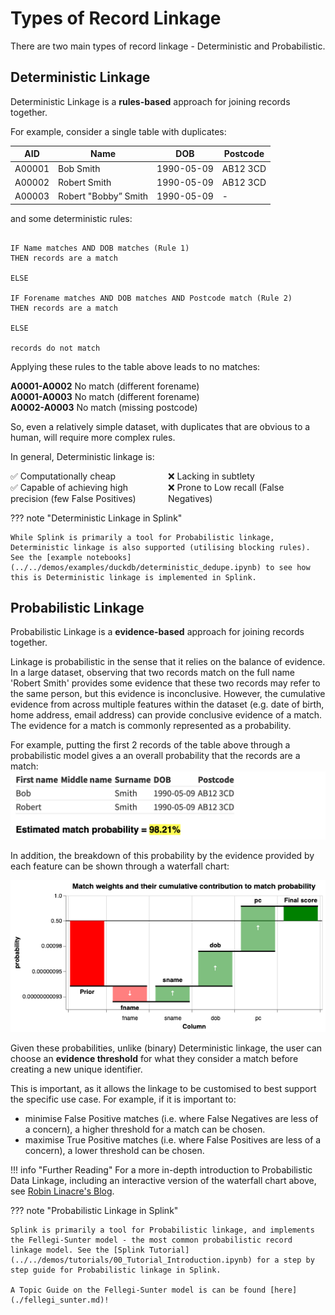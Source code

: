 # Types of Record Linkage

There are two main types of record linkage - Deterministic and Probabilistic.

## Deterministic Linkage

Deterministic Linkage is a **rules-based** approach for joining records together.

For example, consider a single table with duplicates:

| AID      | Name                       | DOB        | Postcode |
|----------|----------------------------|------------|----------|
| A00001   | Bob Smith                  | 1990-05-09 | AB12 3CD |
| A00002   | Robert Smith               | 1990-05-09 | AB12 3CD |
| A00003   | Robert "Bobby” Smith       | 1990-05-09 | -        |

and some deterministic rules:

```

IF Name matches AND DOB matches (Rule 1)
THEN records are a match

ELSE

IF Forename matches AND DOB matches AND Postcode match (Rule 2)
THEN records are a match

ELSE

records do not match
```

Applying these rules to the table above leads to no matches:

**A0001-A0002**	No match (different forename)<br/>
**A0001-A0003**	No match (different forename)<br/>
**A0002-A0003**	No match (missing postcode)

 So, even a relatively simple dataset, with duplicates that are obvious to a human, will require more complex rules.


In general, Deterministic linkage is:

<div style="display: flex;">
  <div style="flex: 1;">
    ✅ Computationally cheap  <br>
    ✅ Capable of achieving high precision (few False Positives)
  </div>
  <div style="flex: 1;">
    ❌ Lacking in subtlety  <br>
    ❌ Prone to Low recall (False Negatives)
  </div>
</div>

??? note "Deterministic Linkage in Splink"

    While Splink is primarily a tool for Probabilistic linkage, Deterministic linkage is also supported (utilising blocking rules). See the [example notebooks](../../demos/examples/duckdb/deterministic_dedupe.ipynb) to see how this is Deterministic linkage is implemented in Splink.

## Probabilistic Linkage

Probabilistic Linkage is a **evidence-based** approach for joining records together.

Linkage is probabilistic in the sense that it relies on the balance of evidence. In a large dataset, observing that two records match on the full name 'Robert Smith' provides some evidence that these two records may refer to the same person, but this evidence is inconclusive. However, the cumulative evidence from across multiple features within the dataset (e.g. date of birth, home address, email address) can provide conclusive evidence of a match. The evidence for a match is commonly represented as a probability.

For example, putting the first 2 records of the table above through a probabilistic model gives a an overall probability that the records are a match:
![](../../img/probabilistic_vs_deterministic/probabilistic_example.png)

In addition, the breakdown of this probability by the evidence provided by each feature can be shown through a waterfall chart:

![](../../img/probabilistic_vs_deterministic/simplified_waterfall.png)


Given these probabilities, unlike (binary) Deterministic linkage, the user can choose an **evidence threshold** for what they consider a match before creating a new unique identifier.

This is important, as it allows the linkage to be customised to best support the specific use case. For example, if it is important to:

* minimise False Positive matches (i.e. where False Negatives are less of a concern), a higher threshold for a match can be chosen.
* maximise True Positive matches (i.e. where False Positives are less of a concern), a lower threshold can be chosen.

!!! info "Further Reading"
    For a more in-depth introduction to Probabilistic Data Linkage, including an interactive version of the waterfall chart above, see [Robin Linacre's Blog](https://www.robinlinacre.com/intro_to_probabilistic_linkage/).

??? note "Probabilistic Linkage in Splink"

    Splink is primarily a tool for Probabilistic linkage, and implements the Fellegi-Sunter model - the most common probabilistic record linkage model. See the [Splink Tutorial](../../demos/tutorials/00_Tutorial_Introduction.ipynb) for a step by step guide for Probabilistic linkage in Splink.

    A Topic Guide on the Fellegi-Sunter model is can be found [here](./fellegi_sunter.md)!

